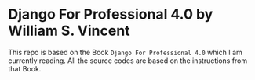 # Django For Professional 4.0 by William S. Vincent

This repo is based on the Book `Django For Professional 4.0` which I am currently reading. All the source codes are based on the instructions from that Book.